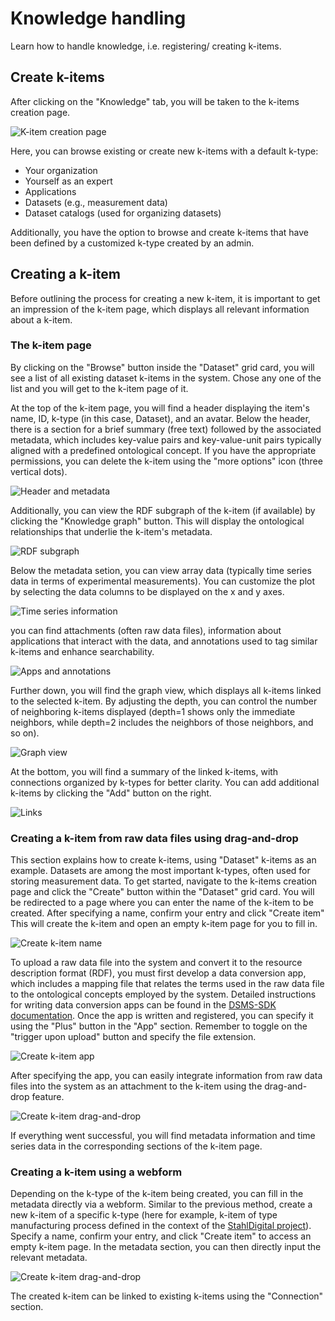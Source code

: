 # Knowledge handling

Learn how to handle knowledge, i.e. registering/ creating k-items.

## Create k-items

After clicking on the "Knowledge" tab, you will be taken to the k-items creation page. 

![K-item creation page](images/register_k-items_page.PNG)

Here, you can browse existing or create new k-items with a default k-type:

- Your organization
- Yourself as an expert
- Applications
- Datasets (e.g., measurement data)
- Dataset catalogs (used for organizing datasets)

Additionally, you have the option to browse and create k-items that have been defined by a customized k-type created by an admin.

## Creating a k-item

Before outlining the process for creating a new k-item, it is important to get an impression of the k-item page, which displays all relevant information about a k-item.

### The k-item page

By clicking on the "Browse" button inside the "Dataset" grid card, you will see a list of all existing dataset k-items in the system. Chose any one of the list and you will get to the k-item page of it.

At the top of the k-item page, you will find a header displaying the item's name, ID, k-type (in this case, Dataset), and an avatar. Below the header, there is a section for a brief summary (free text) followed by the associated metadata, which includes key-value pairs and key-value-unit pairs typically aligned with a predefined ontological concept. If you have the appropriate permissions, you can delete the k-item using the "more options" icon (three vertical dots).

![Header and metadata](images/k-item_page_1.PNG)

Additionally, you can view the RDF subgraph of the k-item (if available) by clicking the "Knowledge graph" button. This will display the ontological relationships that underlie the k-item's metadata.

![RDF subgraph](images/k-item_page_subgraph.PNG)

Below the metadata setion, you can view array data (typically time series data in terms of experimental measurements). You can customize the plot by selecting the data columns to be displayed on the x and y axes.

![Time series information](images/k-item_page_2.PNG)

you can find attachments (often raw data files), information about applications that interact with the data, and annotations used to tag similar k-items and enhance searchability.

![Apps and annotations](images/k-item_page_3.PNG)

Further down, you will find the graph view, which displays all k-items linked to the selected k-item. By adjusting the depth, you can control the number of neighboring k-items displayed (depth=1 shows only the immediate neighbors, while depth=2 includes the neighbors of those neighbors, and so on).

![Graph view](images/k-item_page_4.PNG)

At the bottom, you will find a summary of the linked k-items, with connections organized by k-types for better clarity. You can add additional k-items by clicking the "Add" button on the right.

![Links](images/k-item_page_5.PNG)

### Creating a k-item from raw data files using drag-and-drop

This section explains how to create k-items, using "Dataset" k-items as an example. Datasets are among the most important k-types, often used for storing measurement data. To get started, navigate to the k-items creation page and click the "Create" button within the "Dataset" grid card. You will be redirected to a page where you can enter the name of the k-item to be created. After specifying a name, confirm your entry and click "Create item" This will create the k-item and open an empty k-item page for you to fill in.

![Create k-item name](images/Create_k-item_name.PNG)

To upload a raw data file into the system and convert it to the resource description format (RDF), you must first develop a data conversion app, which includes a mapping file that relates the terms used in the raw data file to the ontological concepts employed by the system. Detailed instructions for writing data conversion apps can be found in the [DSMS-SDK documentation](https://dsms-python-sdk.readthedocs.io/en/latest/). Once the app is written and registered, you can specify it using the "Plus" button in the "App" section. Remember to toggle on the "trigger upon upload" button and specify the file extension.

![Create k-item app](images/Create_k-item_data2rdf_app.PNG)

After specifying the app, you can easily integrate information from raw data files into the system as an attachment to the k-item using the drag-and-drop feature.

![Create k-item drag-and-drop](images/Create_k-item_attachment.PNG)

If everything went successful, you will find metadata information and time series data in the corresponding sections of the k-item page.

### Creating a k-item using a webform

Depending on the k-type of the k-item being created, you can fill in the metadata directly via a webform. Similar to the previous method, create a new k-item of a specific k-type (here for example, k-item of type manufacturing process defined in the context of the [StahlDigital project](https://material-digital.de/project/6)). Specify a name, confirm your entry, and click "Create item" to access an empty k-item page. In the metadata section, you can then directly input the relevant metadata.

![Create k-item drag-and-drop](images/Create_k-item_manufacturing_process_webform.PNG)

The created k-item can be linked to existing k-items using the "Connection" section.